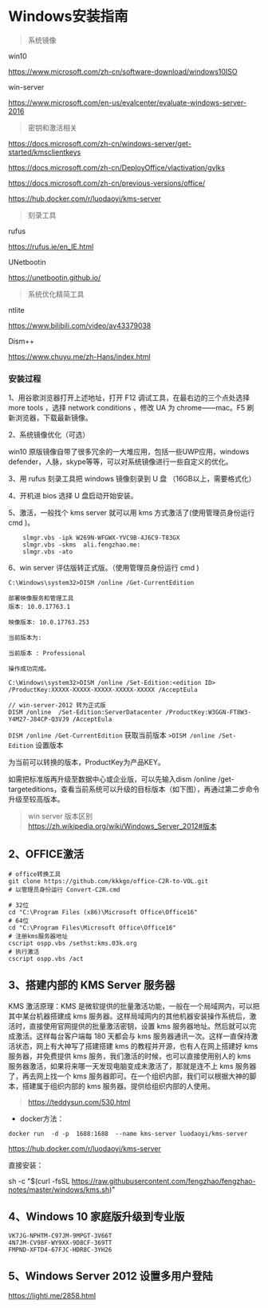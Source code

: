 # Windows安装指南


> 系统镜像

win10 

https://www.microsoft.com/zh-cn/software-download/windows10ISO

win-server

https://www.microsoft.com/en-us/evalcenter/evaluate-windows-server-2016


> 密钥和激活相关

https://docs.microsoft.com/zh-cn/windows-server/get-started/kmsclientkeys

https://docs.microsoft.com/zh-cn/DeployOffice/vlactivation/gvlks

https://docs.microsoft.com/zh-cn/previous-versions/office/

https://hub.docker.com/r/luodaoyi/kms-server


> 刻录工具

rufus

https://rufus.ie/en_IE.html

UNetbootin

https://unetbootin.github.io/

> 系统优化精简工具

ntlite

https://www.bilibili.com/video/av43379038

Dism++

https://www.chuyu.me/zh-Hans/index.html



### 安装过程

1、用谷歌浏览器打开上述地址，打开 F12 调试工具，在最右边的三个点处选择 more tools ，选择 network conditions ，修改 UA 为 chrome——mac。F5 刷新浏览器，下载最新镜像。

2、系统镜像优化（可选）

win10 原版镜像自带了很多冗余的一大堆应用，包括一些UWP应用，windows defender，人脉，skype等等，可以对系统镜像进行一些自定义的优化。

3、用 rufus 刻录工具把 windows 镜像刻录到 U 盘 （16GB以上，需要格式化）

4、开机进 bios 选择 U 盘启动开始安装。

5、激活，一般找个 kms server 就可以用 kms 方式激活了(使用管理员身份运行 cmd )。

        slmgr.vbs -ipk W269N-WFGWX-YVC9B-4J6C9-T83GX
        slmgr.vbs -skms  ali.fengzhao.me:
        slmgr.vbs -ato


6、win server 评估版转正式版。（使用管理员身份运行 cmd )

```
C:\Windows\system32>DISM /online /Get-CurrentEdition

部署映像服务和管理工具
版本: 10.0.17763.1

映像版本: 10.0.17763.253

当前版本为:

当前版本 : Professional

操作成功完成。

C:\Windows\system32>DISM /online /Set-Edition:<edition ID> /ProductKey:XXXXX-XXXXX-XXXXX-XXXXX-XXXXX /AcceptEula

// win-server-2012 转为正式版
DISM /online  /Set-Edition:ServerDatacenter /ProductKey:W3GGN-FT8W3-Y4M27-J84CP-Q3VJ9 /AcceptEula

```

`DISM /online /Get-CurrentEdition` 获取当前版本
`>DISM /online /Set-Edition` 设置版本 

<Edition ID>为当前可以转换的版本，ProductKey为产品KEY。

如需把标准版再升级至数据中心或企业版，可以先输入dism /online /get-targeteditions，查看当前系统可以升级的目标版本（如下图），再通过第二步命令升级至较高版本。

> win server 版本区别 https://zh.wikipedia.org/wiki/Windows_Server_2012#版本



## 2、OFFICE激活

```shell
# office转换工具
git clone https://github.com/kkkgo/office-C2R-to-VOL.git
# 以管理员身份运行 Convert-C2R.cmd

# 32位
cd "C:\Program Files (x86)\Microsoft Office\Office16"
# 64位
cd "C:\Program Files\Microsoft Office\Office16"
# 注册kms服务器地址
cscript ospp.vbs /sethst:kms.03k.org
# 执行激活
cscript ospp.vbs /act
```





## 3、搭建内部的 KMS Server 服务器

KMS 激活原理：KMS 是微软提供的批量激活功能，一般在一个局域网内，可以把其中某台机器搭建成 kms 服务器。这样局域网内的其他机器安装操作系统后，激活时，直接使用官网提供的批量激活密钥，设置 kms 服务器地址。然后就可以完成激活。这样每台客户端每 180 天都会与 kms 服务器通讯一次。这样一直保持激活状态，网上有大神写了搭建搭建 kms 的教程并开源，也有人在网上搭建好 kms 服务器，并免费提供 kms 服务，我们激活的时候，也可以直接使用别人的 kms 服务器激活，如果将来哪一天发现电脑变成未激活了，那就是连不上 kms 服务器了，再去网上找一个 kms 服务器即可。在一个组织内部，我们可以根据大神的脚本，搭建属于组织内部的 kms 服务器。提供给组织内部的人使用。

> https://teddysun.com/530.html

- docker方法：

```shell
docker run  -d -p  1688:1688  --name kms-server luodaoyi/kms-server
```

https://hub.docker.com/r/luodaoyi/kms-server



直接安装： 

sh -c "$(curl -fsSL https://raw.githubusercontent.com/fengzhao/fengzhao-notes/master/windows/kms.sh)"









## 4、Windows 10 家庭版升级到专业版

```
VK7JG-NPHTM-C97JM-9MPGT-3V66T
4N7JM-CV98F-WY9XX-9D8CF-369TT 
FMPND-XFTD4-67FJC-HDR8C-3YH26
```





## 5、Windows Server 2012 设置多用户登陆



https://lighti.me/2858.html




